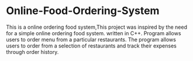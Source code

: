 # Online-Food-Ordering-System

This is a online ordering food system,This project was inspired by the need for a simple online ordering food system. written in C++. Program allows users to order menu from a particular restaurants. The program allows users to order from a selection of restaurants and track their expenses through order history.

